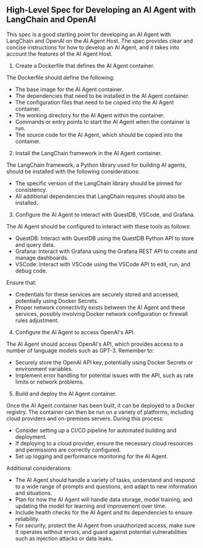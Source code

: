 ## High-Level Spec for Developing an AI Agent with LangChain and OpenAI

This spec is a good starting point for developing an AI Agent with LangChain and OpenAI on the AI Agent Host. The spec provides clear and concise instructions for how to develop an AI Agent, and it takes into account the features of the AI Agent Host.

1. Create a Dockerfile that defines the AI Agent container.

The Dockerfile should define the following:

- The base image for the AI Agent container.
- The dependencies that need to be installed in the AI Agent container.
- The configuration files that need to be copied into the AI Agent container.
- The working directory for the AI Agent within the container.
- Commands or entry points to start the AI Agent when the container is run.
- The source code for the AI Agent, which should be copied into the container.

2. Install the LangChain framework in the AI Agent container.

The LangChain framework, a Python library used for building AI agents, should be installed with the following considerations:

- The specific version of the LangChain library should be pinned for consistency.
- All additional dependencies that LangChain requires should also be installed.

3. Configure the AI Agent to interact with QuestDB, VSCode, and Grafana.

The AI Agent should be configured to interact with these tools as follows:

- QuestDB: Interact with QuestDB using the QuestDB Python API to store and query data.
- Grafana: Interact with Grafana using the Grafana REST API to create and manage dashboards.
- VSCode: Interact with VSCode using the VSCode API to edit, run, and debug code.

Ensure that:

- Credentials for these services are securely stored and accessed, potentially using Docker Secrets.
- Proper network connectivity exists between the AI Agent and these services, possibly involving Docker network configuration or firewall rules adjustment.

4. Configure the AI Agent to access OpenAI's API.

The AI Agent should access OpenAI's API, which provides access to a number of language models such as GPT-3. Remember to:

- Securely store the OpenAI API key, potentially using Docker Secrets or environment variables.
- Implement error handling for potential issues with the API, such as rate limits or network problems.

5. Build and deploy the AI Agent container.

Once the AI Agent container has been built, it can be deployed to a Docker registry. The container can then be run on a variety of platforms, including cloud providers and on-premises servers. During this process:

- Consider setting up a CI/CD pipeline for automated building and deployment.
- If deploying to a cloud provider, ensure the necessary cloud resources and permissions are correctly configured.
- Set up logging and performance monitoring for the AI Agent.

Additional considerations:

- The AI Agent should handle a variety of tasks, understand and respond to a wide range of prompts and questions, and adapt to new information and situations.
- Plan for how the AI Agent will handle data storage, model training, and updating the model for learning and improvement over time.
- Include health checks for the AI Agent and its dependencies to ensure reliability.
- For security, protect the AI Agent from unauthorized access, make sure it operates without errors, and guard against potential vulnerabilities such as injection attacks or data leaks.